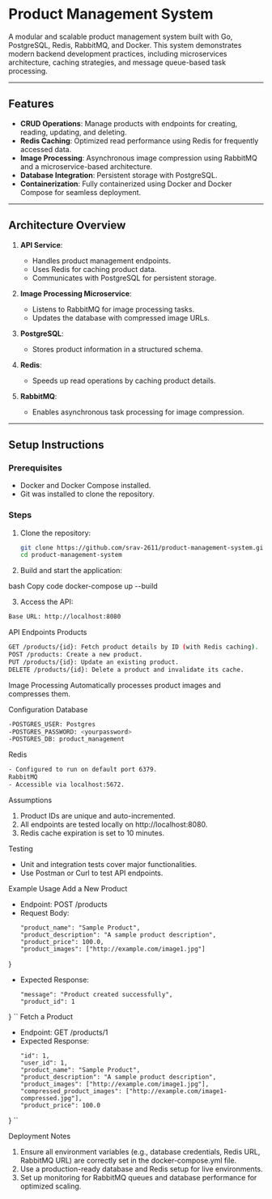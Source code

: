 # Product Management System

A modular and scalable product management system built with Go, PostgreSQL, Redis, RabbitMQ, and Docker. This system demonstrates modern backend development practices, including microservices architecture, caching strategies, and message queue-based task processing.

---

## Features

- **CRUD Operations**: Manage products with endpoints for creating, reading, updating, and deleting.
- **Redis Caching**: Optimized read performance using Redis for frequently accessed data.
- **Image Processing**: Asynchronous image compression using RabbitMQ and a microservice-based architecture.
- **Database Integration**: Persistent storage with PostgreSQL.
- **Containerization**: Fully containerized using Docker and Docker Compose for seamless deployment.

---

## Architecture Overview

1. **API Service**:
   - Handles product management endpoints.
   - Uses Redis for caching product data.
   - Communicates with PostgreSQL for persistent storage.

2. **Image Processing Microservice**:
   - Listens to RabbitMQ for image processing tasks.
   - Updates the database with compressed image URLs.

3. **PostgreSQL**:
   - Stores product information in a structured schema.

4. **Redis**:
   - Speeds up read operations by caching product details.

5. **RabbitMQ**:
   - Enables asynchronous task processing for image compression.

---

## Setup Instructions

### Prerequisites
- Docker and Docker Compose installed.
- Git was installed to clone the repository.

### Steps
1. Clone the repository:
   ```bash
   git clone https://github.com/srav-2611/product-management-system.git
   cd product-management-system
2. Build and start the application:

bash
Copy code
docker-compose up --build

3. Access the API:
```bash
Base URL: http://localhost:8080
```
API Endpoints
Products
```bash
GET /products/{id}: Fetch product details by ID (with Redis caching).
POST /products: Create a new product.
PUT /products/{id}: Update an existing product.
DELETE /products/{id}: Delete a product and invalidate its cache.
```
Image Processing
Automatically processes product images and compresses them.

Configuration
Database
```bash
-POSTGRES_USER: Postgres
-POSTGRES_PASSWORD: <yourpassword>
-POSTGRES_DB: product_management
```
Redis
```bash
- Configured to run on default port 6379.
RabbitMQ
- Accessible via localhost:5672.
```
Assumptions
1. Product IDs are unique and auto-incremented.
2. All endpoints are tested locally on http://localhost:8080.
3. Redis cache expiration is set to 10 minutes.
   
Testing
- Unit and integration tests cover major functionalities.
- Use Postman or Curl to test API endpoints.

Example Usage
Add a New Product
- Endpoint: POST /products
- Request Body:
  ```bash{
  "product_name": "Sample Product",
  "product_description": "A sample product description",
  "product_price": 100.0,
  "product_images": ["http://example.com/image1.jpg"]
}
- Expected Response:
  ```bash{
  "message": "Product created successfully",
  "product_id": 1
}
``
Fetch a Product
- Endpoint: GET /products/1
- Expected Response:
  ```bash{
  "id": 1,
  "user_id": 1,
  "product_name": "Sample Product",
  "product_description": "A sample product description",
  "product_images": ["http://example.com/image1.jpg"],
  "compressed_product_images": ["http://example.com/image1-compressed.jpg"],
  "product_price": 100.0
}
``

Deployment Notes
1. Ensure all environment variables (e.g., database credentials, Redis URL, RabbitMQ URL) are correctly set in the docker-compose.yml file.
2. Use a production-ready database and Redis setup for live environments.
3. Set up monitoring for RabbitMQ queues and database performance for optimized scaling.
